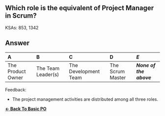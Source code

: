 ## Which role is the equivalent of Project Manager in Scrum?

KSAs: 853, 1342

## Answer
| A | B | C | D | ***E*** |
| :--- | :--- | :--- | :--- | :--- |
| The Product Owner | The Team Leader(s) | The Development Team | The Scrum Master | ***None of the above*** |


Feedback:

- The project management activities are distributed among all three roles.

[**<- Back To Basic PO**](../../../Basic_PO.md)

